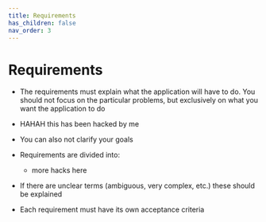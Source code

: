 ```yaml
---
title: Requirements
has_children: false
nav_order: 3
---
```


# Requirements

- The requirements must explain what the application will have to do. You should not focus on the particular problems, but exclusively on what you want the application to do

- HAHAH this has been hacked by me
- You can also not clarify your goals

- Requirements are divided into:
   + more hacks here

- If there are unclear terms (ambiguous, very complex, etc.) these should be explained
- Each requirement must have its own acceptance criteria

